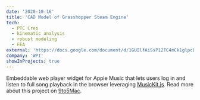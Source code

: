 ```yaml
---
date: '2020-10-16'
title: 'CAD Model of Grasshopper Steam Engine'
tech:
  - PTC Creo
  - kinematic analysis
  - robust modeling
  - FEA
external: 'https://docs.google.com/document/d/1GUIlfAiSsP12TC4mCk1glpcBclah6wEE0Z72xhJlydc/edit?usp=sharing'
company: 'WPI'
showInProjects: true
---
```


Embeddable web player widget for Apple Music that lets users log in and listen to full song playback in the browser leveraging [MusicKit.js](https://developer.apple.com/documentation/musickitjs). Read more about this project on [9to5Mac](https://9to5mac.com/2018/06/03/apple-music-embeddable-web-player-listen-browser/).
